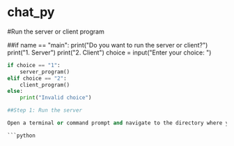 # chat_py

#Run the server or client program

##if name == "main": print("Do you want to run the server or client?") print("1. Server") print("2. Client") choice = input("Enter your choice: ")

```python
if choice == "1":
    server_program()
elif choice == "2":
    client_program()
else:
    print("Invalid choice")

##Step 1: Run the server

Open a terminal or command prompt and navigate to the directory where you saved the file. Run the server by typing python chat_py and pressing Enter. You will see the following output:

```python

